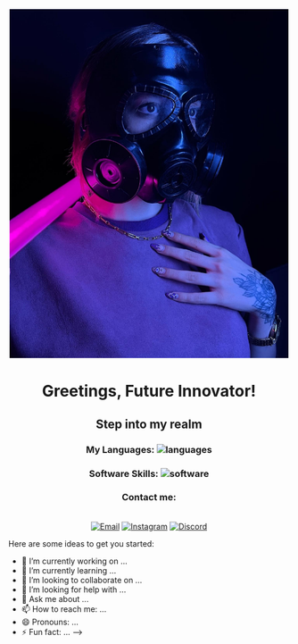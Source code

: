 <div align='center'> 
<img src='./BFKV0870.JPG' alt='image' width='500px' /> 
  <h1> Greetings, Future Innovator! </h1>
  <h2> Step into my realm </h2>

  <h3> My Languages:  <img src='https://skillicons.dev/icons?i=html,css,js&them=light' alt='languages'/> 
    </h3>
    <h3> Software Skills: <img src='https://skillicons.dev/icons?i=ps,pr,vscode' alt='software'/>
      </h3>
  <p><h3>Contact me:</h3><br/>
  <a href="mailto:parighorbani40@gmail.com"> <img src='https://skillicons.dev/icons?i=gmail' alt='Email' width='40px'  <img src='https://skillicons.dev/icons?i=gmail' alt='Email' width='25px' /></a> 
   <a href="http://instagram.com/shadow_injast" target="_blank" rel="noopener noreferrer"><img src='https://skillicons.dev/icons?i=instagram' alt='Instagram' width='40px'/></a> 
  <a href="https://discord.gg/VhyMe7gXhp" target="_blank"> <img src='https://skillicons.dev/icons?i=discord' alt='Discord'width='40px'/> </a> 


  </p>
  
  
  
  
  </div>

Here are some ideas to get you started:

- 🔭 I’m currently working on ...
- 🌱 I’m currently learning ...
- 👯 I’m looking to collaborate on ...
- 🤔 I’m looking for help with ...
- 💬 Ask me about ...
- 📫 How to reach me: ...
- 😄 Pronouns: ...
- ⚡ Fun fact: ...
-->
